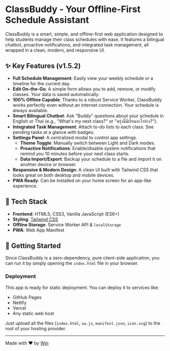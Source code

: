 # ClassBuddy - Your Offline-First Schedule Assistant

ClassBuddy is a smart, simple, and offline-first web application designed to help students manage their class schedules with ease. It features a bilingual chatbot, proactive notifications, and integrated task management, all wrapped in a clean, modern, and responsive UI.

<!-- A screenshot of the application will be placed here -->
<!-- ![ClassBuddy Screenshot](screenshot.png) -->

## ✨ Key Features (v1.5.2)

- **Full Schedule Management**: Easily view your weekly schedule or a timeline for the current day.
- **Edit On-the-Go**: A simple form allows you to add, remove, or modify classes. Your data is saved automatically.
- **100% Offline Capable**: Thanks to a robust Service Worker, ClassBuddy works perfectly even without an internet connection. Your schedule is always available.
- **Smart Bilingual Chatbot**: Ask "Buddy" questions about your schedule in English or Thai (e.g., "What's my next class?" or "พรุ่งนี้มีเรียนอะไรบ้าง?").
- **Integrated Task Management**: Attach to-do lists to each class. See pending tasks at a glance with badges.
- **Settings Panel**: A centralized modal to control app settings.
  - **Theme Toggle**: Manually switch between Light and Dark modes.
  - **Proactive Notifications**: Enable/disable system notifications that remind you 10 minutes before your next class starts.
  - **Data Import/Export**: Backup your schedule to a file and import it on another device or browser.
- **Responsive & Modern Design**: A clean UI built with Tailwind CSS that looks great on both desktop and mobile devices.
- **PWA Ready**: Can be installed on your home screen for an app-like experience.

## 🚀 Tech Stack

- **Frontend**: HTML5, CSS3, Vanilla JavaScript (ES6+)
- **Styling**: [Tailwind CSS](https://tailwindcss.com/)
- **Offline Storage**: Service Worker API & `localStorage`
- **PWA**: Web App Manifest

## 🔧 Getting Started

Since ClassBuddy is a zero-dependency, pure client-side application, you can run it by simply opening the `index.html` file in your browser.

### Deployment

This app is ready for static deployment. You can deploy it to services like:
- GitHub Pages
- Netlify
- Vercel
- Any static web host

Just upload all the files (`index.html`, `sw.js`, `manifest.json`, `icon.svg`) to the root of your hosting provider.

---
Made with ❤️ by [Win](https://github.com/wiqnnc)
